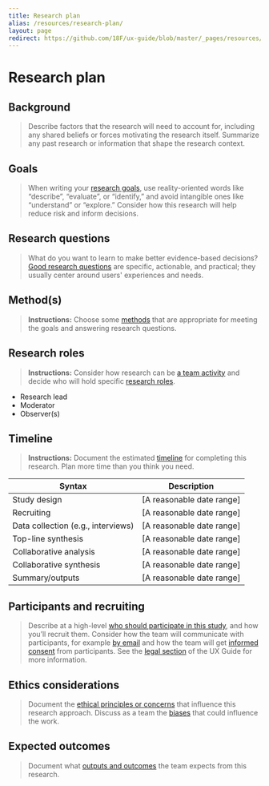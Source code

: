 ```yaml
---
title: Research plan
alias: /resources/research-plan/
layout: page
redirect: https://github.com/18F/ux-guide/blob/master/_pages/resources/research-plan.md
---
```


# Research plan

## Background

> Describe factors that the research will need to account for, including any shared beliefs or forces motivating the research itself. Summarize any past research or information that shape the research context.


## Goals

> When writing your [research goals](https://ux-guide.18f.gov/research/plan/#goals), use reality-oriented words like “describe”, “evaluate”, or “identify,” and avoid intangible ones like “understand” or “explore.” Consider how this research will help reduce risk and inform decisions.


## Research questions

> What do you want to learn to make better evidence-based decisions? [Good research questions](https://ux-guide.18f.gov/research/plan/#research-questions) are specific, actionable, and practical; they usually center around users' experiences and needs.


## Method(s)

> **Instructions:** Choose some [methods](https://ux-guide.18f.gov/research/plan/#methods) that are appropriate for meeting the goals and answering research questions.


## Research roles

> **Instructions:** Consider how research can be [a team activity](https://ux-guide.18f.gov/research/clarify-the-basics/#a-team-activity) and decide who will hold specific [research roles](https://ux-guide.18f.gov/research/do/#clarify-team-roles).

- Research lead
- Moderator
- Observer(s)


## Timeline

> **Instructions:** Document the estimated [timeline](https://ux-guide.18f.gov/research/plan/#timeline) for completing this research. Plan more time than you think you need.

| Syntax      | Description |
| ----------- | ----------- |
| Study design      |  [A reasonable date range] |
| Recruiting   |  [A reasonable date range] |
| Data collection (e.g., interviews) |  [A reasonable date range] |
| Top-line synthesis   |  [A reasonable date range] |
| Collaborative analysis   |  [A reasonable date range] |
| Collaborative synthesis   |  [A reasonable date range] |
| Summary/outputs   |  [A reasonable date range] |



## Participants and recruiting
> Describe at a high-level [who should participate in this study](https://ux-guide.18f.gov/research/plan/#participants-and-recruiting), and how you’ll recruit them. Consider how the team will communicate with participants, for example [by email](https://ux-guide.18f.gov/resources/#email-templates) and how the team will get [informed consent](https://ux-guide.18f.gov/research/do/#getting-informed-consent) from participants. See the [legal section](https://ux-guide.18f.gov/research/legal/) of the UX Guide for more information.

## Ethics considerations
> Document the [ethical principles or concerns](https://ux-guide.18f.gov/research/plan/#ethical-considerations) that influence this research approach. Discuss as a team the [biases](https://ux-guide.18f.gov/research/bias/) that could influence the work.


## Expected outcomes

> Document what [outputs and outcomes](https://ux-guide.18f.gov/research/plan/#outputs-and-outcomes) the team expects from this research.
